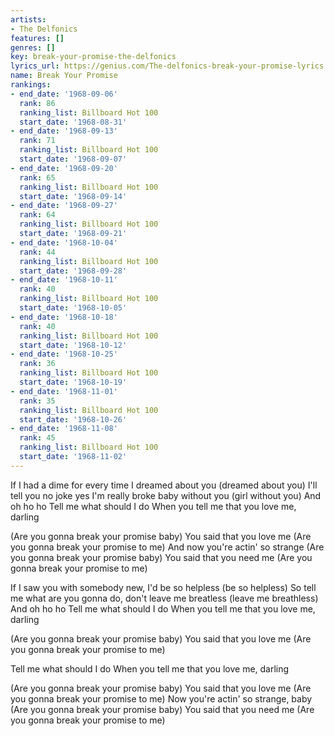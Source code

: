 ```yaml
---
artists:
- The Delfonics
features: []
genres: []
key: break-your-promise-the-delfonics
lyrics_url: https://genius.com/The-delfonics-break-your-promise-lyrics
name: Break Your Promise
rankings:
- end_date: '1968-09-06'
  rank: 86
  ranking_list: Billboard Hot 100
  start_date: '1968-08-31'
- end_date: '1968-09-13'
  rank: 71
  ranking_list: Billboard Hot 100
  start_date: '1968-09-07'
- end_date: '1968-09-20'
  rank: 65
  ranking_list: Billboard Hot 100
  start_date: '1968-09-14'
- end_date: '1968-09-27'
  rank: 64
  ranking_list: Billboard Hot 100
  start_date: '1968-09-21'
- end_date: '1968-10-04'
  rank: 44
  ranking_list: Billboard Hot 100
  start_date: '1968-09-28'
- end_date: '1968-10-11'
  rank: 40
  ranking_list: Billboard Hot 100
  start_date: '1968-10-05'
- end_date: '1968-10-18'
  rank: 40
  ranking_list: Billboard Hot 100
  start_date: '1968-10-12'
- end_date: '1968-10-25'
  rank: 36
  ranking_list: Billboard Hot 100
  start_date: '1968-10-19'
- end_date: '1968-11-01'
  rank: 35
  ranking_list: Billboard Hot 100
  start_date: '1968-10-26'
- end_date: '1968-11-08'
  rank: 45
  ranking_list: Billboard Hot 100
  start_date: '1968-11-02'
---
```

If I had a dime for every time
I dreamed about you
(dreamed about you)
I'll tell you no joke yes I'm really broke baby without you (girl without you)
And oh ho ho
Tell me what should I do
When you tell me that you love me, darling

(Are you gonna break your promise baby)
You said that you love me
(Are you gonna break your promise to me)
And now you're actin' so strange
(Are you gonna break your promise baby)
You said that you need me
(Are you gonna break your promise to me)

If I saw you with somebody new, I'd be so helpless (be so helpless)
So tell me what are you gonna do, don't leave me breatless (leave me breathless)
And oh ho ho
Tell me what should I do
When you tell me that you love me, darling

(Are you gonna break your promise baby)
You said that you love me
(Are you gonna break your promise to me)

Tell me what should I do
When you tell me that you love me, darling

(Are you gonna break your promise baby)
You said that you love me
(Are you gonna break your promise to me)
Now you're actin' so strange, baby
(Are you gonna break your promise baby)
You said that you need me
(Are you gonna break your promise to me)
